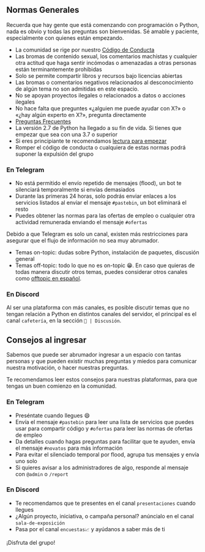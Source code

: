 ## Normas Generales

Recuerda que hay gente que está comenzando con programación o Python, nada es
obvio y todas las preguntas son bienvenidas.
Sé amable y paciente, especialmente con quienes están empezando.

- La comunidad se rige por nuestro [Código de Conducta](coc.html)
- Las bromas de contenido sexual, los comentarios machistas y cualquier otra
  actitud que haga sentir incómodas o amenazadas a otras personas están
  terminantemente prohibidas
- Solo se permite compartir libros y recursos bajo licencias abiertas
- Las bromas o comentarios negativos relacionados al desconocimiento de algún
  tema no son admitidas en este espacio.
- No se apoyan proyectos ilegales o relacionados a datos o acciones ilegales
- No hace falta que preguntes «¿alguien me puede ayudar con X?» o «¿hay algún
  experto en X?», pregunta directamente
- [Preguntas Frecuentes](faq.html)
- La versión 2.7 de Python ha llegado a su fin de vida. Si tienes que empezar
  que sea con una 3.7 o superior
- Si eres principiante te recomendamos [lectura para
    empezar](principiantes.html)
- Romper el código de conducta o cualquiera de estas normas podrá suponer la
  expulsión del grupo

### En Telegram

- No está permitido el envío repetido de mensajes (flood), un bot te silenciará
  temporalmente si envías demasiados
- Durante las primeras 24 horas, solo podrás enviar enlaces a los servicios
  listados al enviar el mensaje `#pastebin`, un bot eliminará el resto
- Puedes obtener las normas para las ofertas de empleo o cualquier otra actividad remunerada
  enviando el mensaje `#ofertas`

Debido a que Telegram es solo un canal, existen más restricciones para asegurar
que el flujo de información no sea muy abrumador.

- Temas on-topic: dudas sobre Python, instalación de paquetes, discusión general
- Temas off-topic: todo lo que no es on-topic 😁. En caso que quieras de todas
    manera discutir otros temas, puedes considerar otros canales como [offtopic
    en español](https://t.me/offtopic_espanol).

### En Discord

Al ser una plataforma con más canales, es posible discutir temas que no tengan
relación a Python en distintos canales del servidor, el principal es el canal
`cafetería`, en la sección `💬 | Discusión`.

## Consejos al ingresar

Sabemos que puede ser abrumador ingresar a un espacio con tantas personas
y que pueden existir muchas preguntas y miedos para comunicar nuestra
motivación, o hacer nuestras preguntas.

Te recomendamos leer estos consejos para nuestras plataformas, para que
tengas un buen comienzo en la comunidad.

### En Telegram

- Preséntate cuando llegues 😄
- Envía el mensaje `#pastebin` para leer una lista de servicios que puedes usar para
  compartir código y `#ofertas` para leer las normas de ofertas de empleo
- Da detalles cuando hagas preguntas para facilitar que te ayuden, envía el
  mensaje `#novatos` para más información
- Para evitar el silenciado temporal por flood, agrupa tus mensajes y envía uno solo
- Si quieres avisar a los administradores de algo, responde al mensaje con `@admin` o `/report`

### En Discord

- Te recomendamos que te presentes en el canal `presentaciones` cuando llegues
- ¿Algún proyecto, iniciativa, o campaña personal? anúncialo en el canal `sala-de-exposición`
- Pasa por el canal `encuestas📈` y ayúdanos a saber más de ti

¡Disfruta del grupo!
